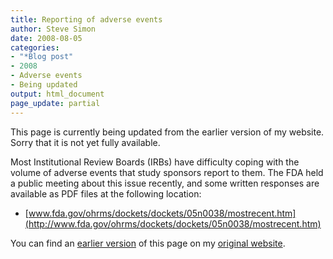 ```yaml
---
title: Reporting of adverse events
author: Steve Simon
date: 2008-08-05
categories:
- "*Blog post"
- 2008
- Adverse events
- Being updated
output: html_document
page_update: partial
---
```

This page is currently being updated from the earlier version of my website. Sorry that it is not yet fully available.

Most Institutional Review Boards (IRBs) have difficulty coping with the
volume of adverse events that study sponsors report to them. The FDA
held a public meeting about this issue recently, and some written
responses are available as PDF files at the following location:

-   [www.fda.gov/ohrms/dockets/dockets/05n0038/mostrecent.htm](http://www.fda.gov/ohrms/dockets/dockets/05n0038/mostrecent.htm)

You can find an [earlier version][sim1] of this page on my [original website][sim2].

[sim1]: http://www.pmean.com/05/AdverseEvents.html
[sim2]: http://www.pmean.com/original_site.html
